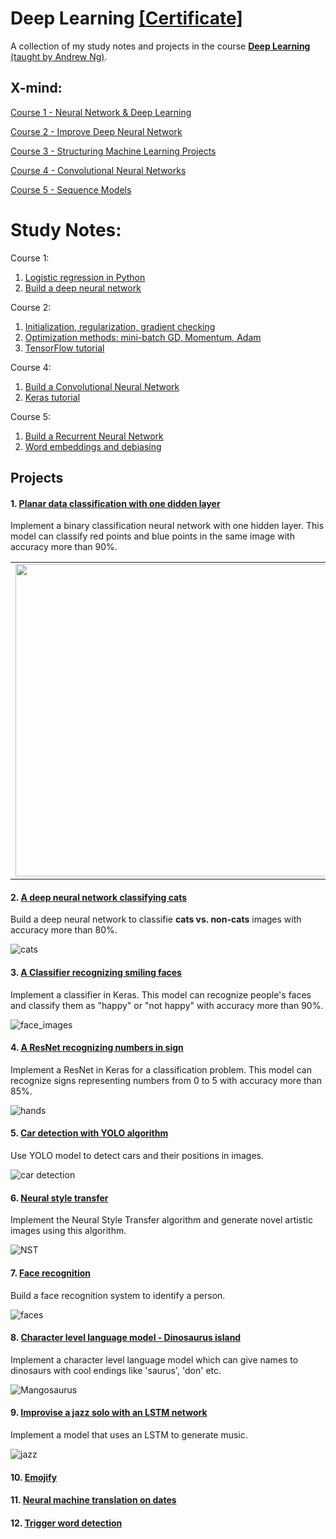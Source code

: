 # Deep Learning [[Certificate]](https://coursera.org/share/6b2c36d247f4969bc3c94c296484c96f)
A collection of my study notes and projects in the course [**Deep Learning** (taught by Andrew Ng)](https://www.coursera.org/specializations/deep-learning).

## X-mind:
[Course 1 - Neural Network & Deep Learning](https://github.com/Sonia-96/Deep_Learning/blob/master/Course1-Neural%20Networks%20%26%20Deep%20Learning/1-Neural%20Network%20%26%20Deep%20Learning.xmind)

[Course 2 - Improve Deep Neural Network](https://github.com/Sonia-96/Deep_Learning/blob/master/Course2-Improve%20Deep%20NN/2-Improve%20Deep%20NN.xmind)

[Course 3 - Structuring Machine Learning Projects](https://github.com/Sonia-96/Deep_Learning/blob/master/Course3-Structuring%20Machine%20Learning%20Projects/3-ML%20Strategy.xmind)

[Course 4 - Convolutional Neural Networks](https://github.com/Sonia-96/Deep_Learning/blob/master/Course4-Convolutional%20Neural%20Networks/4-CNN.xmind)

[Course 5 - Sequence Models](https://github.com/Sonia-96/Deep_Learning/blob/master/Course5-Recurrent%20Neural%20Networks/5-RNN.xmind)

# Study Notes:
Course 1:

1. [Logistic regression in Python](https://github.com/Sonia-96/Deep_Learning/blob/master/Course1-Neural%20Networks%20%26%20Deep%20Learning/Week2%20-%20Logistic%20Regression/Logistic%20Regression%20Classifier%20Recognizing%20Cats.ipynb)
2. [Build a deep neural network](https://github.com/Sonia-96/Deep_Learning/blob/master/Course1-Neural%20Networks%20%26%20Deep%20Learning/Week4%20-%20Deep%20Neural%20Network/Build%20a%20Deep%20Neural%20Network.ipynb)

Course 2:

1. [Initialization, regularization, gradient checking](https://github.com/Sonia-96/Deep_Learning/tree/master/Course2-Improve%20Deep%20NN/Week1%20-%20Practical%20Aspects%20of%20DL)
2. [Optimization methods: mini-batch GD, Momentum, Adam](https://github.com/Sonia-96/Deep_Learning/blob/master/Course2-Improve%20Deep%20NN/Week2%20-%20Optimization%20Algorithms/Optimization%20Methods.ipynb)
3. [TensorFlow tutorial](https://github.com/Sonia-96/Deep_Learning/blob/master/Course2-Improve%20Deep%20NN/Week3%20-%20Tensorflow%20Tutorial/A%20Classifier%20Recognizing%20Numbers%20in%20Sign%20(%2B%20TensorFlow%20Tutorial).ipynb)

Course 4:

1. [Build a Convolutional Neural Network](https://github.com/Sonia-96/Deep_Learning/blob/master/Course4-Convolutional%20Neural%20Networks/Week1%20-%20Convalutional%20Neural%20Networks/Convolutional%20Neural%20Networks.ipynb)
2. [Keras tutorial](https://github.com/Sonia-96/Deep_Learning/blob/master/Course4-Convolutional%20Neural%20Networks/Week2%20-%20Deep%20Convolutional%20Models/Keras%20Tutorial/A%20Classifier%20Recognizing%20Smiling%20Faces%20(%2B%20Keras%20Tutorial).ipynb)

Course 5:

1. [Build a Recurrent Neural Network](https://github.com/Sonia-96/Deep_Learning/tree/master/Course5-Recurrent%20Neural%20Networks/Week1-RNN/Building%20a%20RNN)
2. [Word embeddings and debiasing]()

## Projects
#### 1. [Planar data classification with one didden layer](https://github.com/Sonia-96/Deep_Learning/blob/master/Course1-Neural%20Networks%20%26%20Deep%20Learning/Week3%20-%20Planar%20Data%20Classification%20with%20One%20Hidden%20Layer/Planar%20Data%20Classification%20with%20One%20Hidden%20Layer.ipynb)
  
  Implement a binary classification neural network with one hidden layer. This model can classify red points and blue points in the same image with accuracy more than 90%.

<table>
<td> 
<img src="images/data_classification1.png" style="width:500;height:500px;"> <br>
</td> 
<td> 
<img src="images/data_classification2.png" style="width:500;height:500px;"> <br>
</td> 
</table>

#### 2. [A deep neural network classifying cats](https://github.com/Sonia-96/Deep_Learning/blob/master/Course1-Neural%20Networks%20%26%20Deep%20Learning/Week4%20-%20Deep%20Neural%20Network/A%20Deep%20Neural%20Network%20Classifying%20Cats.ipynb)
  
Build a deep neural network to classifie **cats vs. non-cats** images with accuracy more than 80%.

![cats](https://github.com/Sonia-96/Deep_Learning/blob/master/images/cat_recognization.png)

#### 3. [A Classifier recognizing smiling faces]()

Implement a classifier in Keras. This model can recognize people's faces and classify them as "happy" or "not happy" with accuracy more than 90%.

![face_images](https://github.com/Sonia-96/Deep_Learning/blob/master/Course4-Convolutional%20Neural%20Networks/Week2%20-%20Deep%20Convolutional%20Models/Keras%20Tutorial/face_images.png)

#### 4. [A ResNet recognizing numbers in sign](https://github.com/Sonia-96/Deep_Learning/blob/master/Course4-Convolutional%20Neural%20Networks/Week2%20-%20Deep%20Convolutional%20Models/ResNets/A%20ResNet%20Recognizing%20Numbers%20in%20Sign.ipynb)

Implement a ResNet in Keras for a classification problem. This model can recognize signs representing numbers from 0 to 5 with accuracy more than 85%.

![hands](https://github.com/Sonia-96/Deep_Learning/blob/master/Course4-Convolutional%20Neural%20Networks/Week2%20-%20Deep%20Convolutional%20Models/ResNets/hands.png)

#### 5. [Car detection with YOLO algorithm](https://github.com/Sonia-96/Deep_Learning/blob/master/Course4-Convolutional%20Neural%20Networks/Week3%20-%20Object%20Detection/Car%20Detection%20with%20YOLO%20Algorithm.ipynb)

Use YOLO model to detect cars and their positions in images.

![car detection](https://github.com/Sonia-96/Deep_Learning/blob/master/images/car_detection.png)


#### 6. [Neural style transfer](https://github.com/Sonia-96/Deep_Learning/blob/master/Course4-Convolutional%20Neural%20Networks/Week4%20-%20Face%20Recognization%20%26%20Neural%20Style%20Transfer/Neural%20Style%20Transfer.ipynb)

Implement the Neural Style Transfer algorithm and generate novel artistic images using this algorithm.

![NST](https://github.com/Sonia-96/Deep_Learning/blob/master/Course4-Convolutional%20Neural%20Networks/Week4%20-%20Face%20Recognization%20%26%20Neural%20Style%20Transfer/images/louvre_generated.png)

#### 7. [Face recognition](https://github.com/Sonia-96/Deep_Learning/blob/master/Course4-Convolutional%20Neural%20Networks/Week4%20-%20Face%20Recognization%20%26%20Neural%20Style%20Transfer/Face%20Recognition.ipynb)

Build a face recognition system to identify a person.

![faces](https://github.com/Sonia-96/Deep_Learning/blob/master/Course4-Convolutional%20Neural%20Networks/Week4%20-%20Face%20Recognization%20%26%20Neural%20Style%20Transfer/images/distance_matrix.png)

#### 8. [Character level language model - Dinosaurus island](https://github.com/Sonia-96/Deep_Learning/blob/master/Course5-Recurrent%20Neural%20Networks/Week1-RNN/Dinosaurus%20Island/Character%20level%20language%20model%20-%20Dinosaurus%20Island.ipynb)

Implement a character level language model which can give names to dinosaurs with cool endings like 'saurus', 'don' etc.

![Mangosaurus](https://github.com/Sonia-96/Deep_Learning/blob/master/images/Magosaurus.png)


#### 9. [Improvise a jazz solo with an LSTM network](http://localhost:8888/notebooks/Downloads/Deep%20Learning/Course5/Week1-RNN/Jazz%20Improvisation%20with%20an%20LSTM/Improvise%20a%20Jazz%20Solo%20with%20an%20LSTM%20Network.ipynb)

Implement a model that uses an LSTM to generate music.

![jazz](https://github.com/Sonia-96/Deep_Learning/blob/master/images/jazz.jpg)

#### 10. [Emojify]()


#### 11. [Neural machine translation on dates]()


#### 12. [Trigger word detection]()


